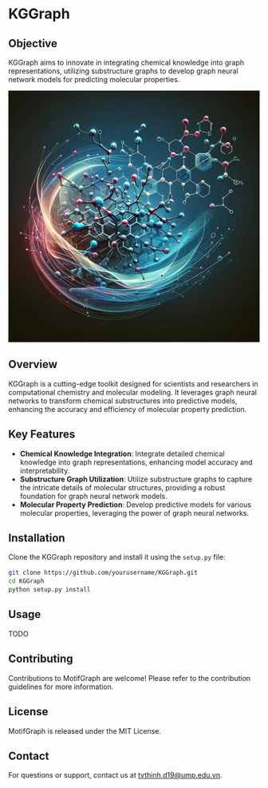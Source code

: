# KGGraph


## Objective
KGGraph aims to innovate in integrating chemical knowledge into graph representations, utilizing substructure graphs to develop graph neural network models for predicting molecular properties.

![screenshot](./Image/repo_fig.webp)

## Overview
KGGraph is a cutting-edge toolkit designed for scientists and researchers in computational chemistry and molecular modeling. It leverages graph neural networks to transform chemical substructures into predictive models, enhancing the accuracy and efficiency of molecular property prediction.

## Key Features

- **Chemical Knowledge Integration**: Integrate detailed chemical knowledge into graph representations, enhancing model accuracy and interpretability.
- **Substructure Graph Utilization**: Utilize substructure graphs to capture the intricate details of molecular structures, providing a robust foundation for graph neural network models.
- **Molecular Property Prediction**: Develop predictive models for various molecular properties, leveraging the power of graph neural networks.

## Installation
Clone the KGGraph repository and install it using the `setup.py` file:

```bash
git clone https://github.com/yourusername/KGGraph.git
cd KGGraph
python setup.py install
```

## Usage
TODO

## Contributing
Contributions to MotifGraph are welcome! Please refer to the contribution guidelines for more information.

## License
MotifGraph is released under the MIT License.

## Contact
For questions or support, contact us at tvthinh.d19@ump.edu.vn.